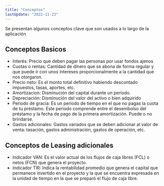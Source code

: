 ```yaml
---
title: "Conceptos"
lastUpdate: "2022-11-23"
---
```

Se presentan algunos conceptos clave que son usados a lo largo de la aplicación

## Conceptos Basicos

- Interés: Precio que deben pagar las personas por usar fondos ajenos
- Cuotas o rentas: Cantidad de dinero que se abona de forma regular y que puede ir con unos intereses proporcionalmente a la cantidad que nos otorgaron.
- Precio neto: Es el monto total definitivo habiendo descontado impuestos, tasas, aportes, etc.
- Amortizacion: Disminución del capital durante un periodo.
- Depreciación: Disminución del valor del activo o bien adquirido
- Periodo de gracia: Es un periodo de tiempo en el que no pagas la cuota de tu préstamo. Este periodo comprende entre el desembolso del préstamo y la fecha de pago de la primera amortización. Puede o no brindarse.
- Gastos adicionales: Gastos variados que se deben adicionar al valor de venta: tasación, gastos administración, gastos de operación, etc.

## Conceptos de Leasing adicionales

- Indicador VAN: Es el valor actual de los flujos de caja libres (FCL) o netos (FCN) que genera el proyecto.
- Indicador TIR: Indica la rentabilidad promedio que genera el capital que permanece invertido en el proyecto y la que se encuentra expresada en la unidad de tiempo en la que se preparó el flujo de caja libre.
